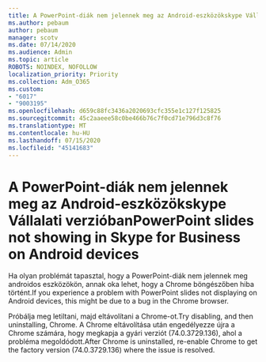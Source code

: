 ```yaml
---
title: A PowerPoint-diák nem jelennek meg az Android-eszközökskype Vállalati verzióban
ms.author: pebaum
author: pebaum
manager: scotv
ms.date: 07/14/2020
ms.audience: Admin
ms.topic: article
ROBOTS: NOINDEX, NOFOLLOW
localization_priority: Priority
ms.collection: Adm_O365
ms.custom:
- "6017"
- "9003195"
ms.openlocfilehash: d659c88fc3436a2020693cfc355e1c127f125825
ms.sourcegitcommit: 45c2aaeee58c0be466b76c7f0cd71e796d3c8f76
ms.translationtype: MT
ms.contentlocale: hu-HU
ms.lasthandoff: 07/15/2020
ms.locfileid: "45141683"
---
```

# <a name="powerpoint-slides-not-showing-in-skype-for-business-on-android-devices"></a><span data-ttu-id="c2410-102">A PowerPoint-diák nem jelennek meg az Android-eszközökskype Vállalati verzióban</span><span class="sxs-lookup"><span data-stu-id="c2410-102">PowerPoint slides not showing in Skype for Business on Android devices</span></span>

<span data-ttu-id="c2410-103">Ha olyan problémát tapasztal, hogy a PowerPoint-diák nem jelennek meg androidos eszközökön, annak oka lehet, hogy a Chrome böngészőben hiba történt.</span><span class="sxs-lookup"><span data-stu-id="c2410-103">If you experience a problem with PowerPoint slides not displaying on Android devices, this might be due to a bug in the Chrome browser.</span></span>

<span data-ttu-id="c2410-104">Próbálja meg letiltani, majd eltávolítani a Chrome-ot.</span><span class="sxs-lookup"><span data-stu-id="c2410-104">Try disabling, and then uninstalling, Chrome.</span></span> <span data-ttu-id="c2410-105">A Chrome eltávolítása után engedélyezze újra a Chrome számára, hogy megkapja a gyári verziót (74.0.3729.136), ahol a probléma megoldódott.</span><span class="sxs-lookup"><span data-stu-id="c2410-105">After Chrome is uninstalled, re-enable Chrome to get the factory version (74.0.3729.136) where the issue is resolved.</span></span>